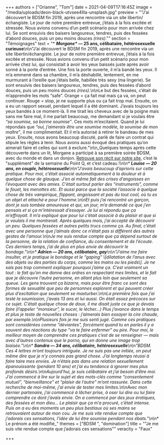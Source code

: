 +++
authors = ["Orianne", "Tom"]
date = 2021-04-09T17:16:45Z
image = "/media/uploads/deon-black-utvsee4llla-unsplash.jpg"
preview = "\"J’ai découvert le BDSM fin 2019, après une rencontre via un site libertin/échangiste. Le jour de notre première entrevue, j’étais à la fois excitée et stressée. Nous avions convenu d’un petit scénario pour mon arrivée chez lui. Se sont ensuivis des baisers langoureux, tendres, puis des fessées d’abord douces, puis un peu moins douces _(rires)_.\""
section = "Témoignages"
text = "* __*Morgane&ast;*&nbsp;&mdash;&nbsp;25 ans, célibataire, hétérosexuelle curieuse__\n\n\"J’ai découvert le BDSM fin 2019, après une rencontre via un site libertin/échangiste. Le jour de notre première entrevue, j’étais à la fois excitée et stressée. Nous avions convenu d’un petit scénario pour mon arrivée chez lui, qui consistait à avoir les yeux baissés juste après avoir sonné à la porte d’entrée. Une fois la porte ouverte, il m’a bandé les yeux. Il m’a emmené dans sa chambre, il m’a déshabillé, lentement, en me murmurant à l’oreille que j’étais belle, habillée très sexy (ma lingerie). Se sont ensuivis des baisers langoureux, tendres, puis des fessées d’abord douces, puis un peu moins douces _(rires)_.\n\nLe but des fessées, c’était de m’apprendre les mots &ldquo;safe&rdquo;. Orange = ça fait mal mais ça va, on peut continuer. Rouge = stop, je ne supporte plus ou ça fait trop mal. Ensuite, on a eu un rapport sexuel, pendant lequel il a été dominant. J’avais toujours les yeux bandés à ce moment-là. Il me tirait les cheveux avec de la poigne mais sans me faire mal, il me parlait beaucoup, me demandant si je voulais être _&ldquo;sa soumise, sa bonne soumise&rdquo;_. Ces mots m’excitaient. Quand je lui répondais que _&ldquo;oui, j’aimerais être une soumise modèle, la soumise de mon maître&rdquo;_, il me complimentait. Et il m’a autorisé à retirer le bandeau de mes yeux. Ensuite, nous avons beaucoup discuté, parlé de faire un contrat qui stipule les règles à tenir. Nous avons aussi évoqué des pratiques qu’on aimerait faire et celles qui sont à exclure.\"\n\n_Quelques temps après cette découverte dans un lit, Morgane a participé à sa première soirée BDSM, avec du monde et dans un donjon. [Retrouve son récit sur notre site](https://lepointq.com/en-plus/morgane-raconte-sa-premiere-soiree-bdsm/), c’est le \"supplément\" de la semaine du Point Q, et c’est cadeau&nbsp;!_\n\n* **Louise&nbsp;&mdash;&nbsp;20 ans, en couple, hétérosexuelle**\n\n\"J’avais beaucoup d’aprioris sur cette pratique. Pour moi, c’était associé automatiquement à la douleur et à quelque chose de glauque. J’en ai même fait des crises d’angoisses en l’évoquant avec des amies. C’était surtout parler des &ldquo;instruments&rdquo;, comme le fouet, les menottes etc. Et aussi parce que la société l’associe à quelque chose de très vampirique, flippant, angoissant et pas du tout cool, où tu es un objet et attaché·e pour l’homme.\n\nEt puis j’ai rencontré un garçon, dont je suis tombée amoureuse et qui, un jour, m’a demandé ce que j’en pensais et si ça m’intéressait d’essayer. Je lui ai répondu que ça m’effrayait. Il m’a expliqué que pour lui c’était associé à du plaisir et que si je voulais il me montrerait. Après quelques mois, j’ai accepté de découvrir un peu. Quelques fessées et autres petits trucs comme ça. Au final, c’était avec une personne que j’aimais donc ce n’était pas si différent des autres gestes de l’amour.\n\nJe me suis rendue compte que ça dépend surtout de la personne, de la relation de confiance, du consentement et de l’écoute. Ces derniers temps, j’ai de plus en plus envie de découvrir le bondage.\"\n\n* **Adrien&nbsp;&mdash;&nbsp;20 ans, célibataire, gay**\n\n\"J’aime me faire insulter, et je pratique le bondage et le _&ldquo;gaping&rdquo; \\[dilatation de l’anus avec des objets ou des parties du corps, comme les mains ou les pieds\\]_. Je ne sais pas trop comment expliquer pourquoi j’aime ça. C’est vraiment un tout&nbsp;: le fait qu’on me donne des ordres en respectant mes limites, et le fait que je découvre l’autre personne, en allant plus loin que seulement sa queue. Les gens trouvent ça bizarre, mais pour être franc ce sont des formes de sexualité que peu de personnes explorent et qui peuvent créer plus d’excitation que seulement se masturber.\n\nLa première fois que j’ai testé la soumission, j’avais 13 ans et lui aussi. On était assez précoces sur ce sujet. C’était quelque chose de doux, il me disait juste ce que je devais faire (l’appeler &ldquo;monsieur&rdquo;, le sucer, le lécher...) Plus j’avance dans le temps et plus je teste de nouvelles choses&nbsp;: j’aimerais bien essayer la cire chaude, par exemple.\n\nPlusieurs fois je me suis senti jugé. Comme ces pratiques sont considérées comme &ldquo;déviantes&rdquo;, forcément quand tu en parles il y a souvent des réactions du type _&ldquo;va te faire enfermer&rdquo;_ ou pire. Pour moi, le meilleur moyen de comprendre ces pratiques c’est de se renseigner&nbsp;&mdash;&nbsp;mais avec d’autres contenus que le porno, qui en donne une image trop biaisée.\"\n\n* **Sandra&nbsp;&mdash;&nbsp;34 ans, célibataire, hétérosexuelle**\n\n\"BDSM. Ces 4 lettres m’ont toujours intriguée. Je ne suis pas une initiée, on peut même dire que je n’y connais pas grand chose. J’ai longtemps réussi à faire taire mes envies. Je n’étais pas dans une relation sexuellement épanouissante (pendant 10 ans) et j’ai eu tendance à ignorer mes plus profonds désirs.\n\nAujourd’hui, je suis célibataire et j’ai besoin d’être moi. J’ai commencé à lire sur le sujet et des mots-clés comme &ldquo;consentement mutuel&rdquo;, &ldquo;bienveillance&rdquo; et &ldquo;plaisir de l’autre&rdquo; m’ont rassurée. Dans cette recherche de moi-même, j’ai envie de tester mes limites.\n\nAvec mon dernier partenaire, j’ai commencé à lâcher prise, à oser lui dire ou lui faire comprendre ce dont j’avais envie. On a commencé par des jeux érotiques, des fessées et mon dieu... Le plaisir que ça m’a procuré, c’était intense. Puis on a eu des moments un peu plus bestiaux où ses mains se retrouvaient autour de mon cou. Je me suis vite rendue compte que j’adorais ces sensations, l’idée de lui être soumise pendant nos ébats.\"\n\n_&ast; Le prénom a été modifié_"
themes = ["BDSM ", "domination"]
title = "\"Je me suis vite rendue compte que j’adorais ces sensations\""
veracity = "Faux"

+++

